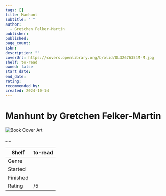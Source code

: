 ```yaml
---
tags: []
title: Manhunt
subtitle: " "
author:
  - Gretchen Felker-Martin
publisher:
published:
page_count:
isbn:
description: ""
coverUrl: https://covers.openlibrary.org/b/olid/OL32676354M-M.jpg
shelf: to-read
owned: false
start_date:
end_date:
rating:
recommended_by:
created: 2024-10-14
---
```


# Manhunt by Gretchen Felker-Martin

![Book Cover Art](https://covers.openlibrary.org/b/olid/OL32676354M-M.jpg)

_ _

| Shelf | to-read |
| --- | --- |
| Genre |  |
| Started |  |
| Finished |  |
| Rating | /5 |

